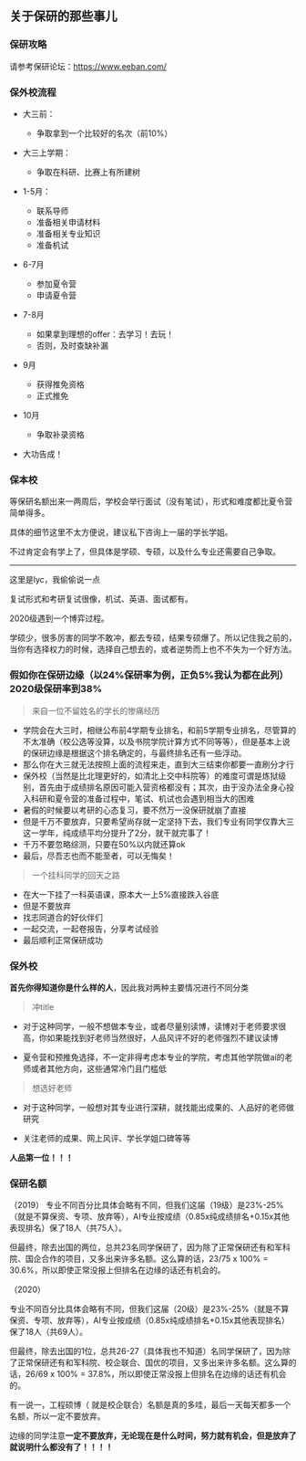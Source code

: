 ## 关于保研的那些事儿

### 保研攻略

请参考保研论坛：https://www.eeban.com/

### 保外校流程

- 大三前：
  - 争取拿到一个比较好的名次（前10%）

- 大三上学期：
  - 争取在科研、比赛上有所建树

- 1-5月：
  - 联系导师
  - 准备相关申请材料
  - 准备相关专业知识
  - 准备机试

- 6-7月
  - 参加夏令营
  - 申请夏令营

- 7-8月
  - 如果拿到理想的offer：去学习！去玩！
  - 否则，及时查缺补漏

- 9月
  - 获得推免资格
  - 正式推免

- 10月
  - 争取补录资格
- 大功告成！

### 保本校

等保研名额出来一两周后，学校会举行面试（没有笔试），形式和难度都比夏令营简单得多。

具体的细节这里不太方便说，建议私下咨询上一届的学长学姐。

不过肯定会有学上了，但具体是学硕、专硕，以及什么专业还需要自己争取。

-------

这里是lyc，我偷偷说一点

复试形式和考研复试很像，机试、英语、面试都有。

2020级遇到一个博弈过程。

学硕少，很多厉害的同学不敢冲，都去专硕，结果专硕爆了。所以记住我之前的，当你有选择权力的时候，选择自己想去的，或者逆势而上也不不失为一个好方法。

### 假如你在保研边缘（以24%保研率为例，正负5%我认为都在此列）2020级保研率到38%

> 来自一位不留姓名的学长的惨痛经历

- 学院会在大三时，相继公布前4学期专业排名，和前5学期专业排名，尽管算的不太准确（校公选等没算，以及书院学院计算方式不同等等），但是基本上说的保研边缘是根据这个排名确定的，与最终排名还有一些浮动。
- 那么你在大三就无法按照上面的流程来走，直到大三结束你都要一直刷分才行
- 保外校（当然是比北理更好的，如清北上交中科院等）的难度可谓是炼狱级别，首先由于成绩排名原因可能入营资格都没有；其次，由于没办法全身心投入科研和夏令营的准备过程中，笔试、机试也会遇到相当大的困难
- 暑假的时候要以考研的心态复习，要不然万一没保研就崩了直接
- 但是千万不要放弃，只要希望尚存就一定坚持下去，我们专业有同学仅靠大三这一学年，纯成绩平均分提升了2分，就干就完事了！
- 千万不要忽略综测，只要在50%以内就还算ok
- 最后，尽吾志也而不能至者，可以无悔矣！

> 一个挂科同学的回天之路

- 在大一下挂了一科英语课，原本大一上5%直接跌入谷底
- 但是不要放弃
- 找志同道合的好伙伴们
- 一起交流，一起卷报告，分享考试经验
- 最后顺利正常保研成功


### 保外校

**首先你得知道你是什么样的人**，因此我对两种主要情况进行不同分类

> 冲title

- 对于这种同学，一般不想做本专业，或者尽量别读博，读博对于老师要求很高，你如果能找到好老师当然很好，人品风评不好的老师强烈不建议读博

- 夏令营和预推免选择，不一定非得考虑本专业的学院，考虑其他学院做ai的老师或者其他方向，这些通常冷门且门槛低

> 想选好老师

- 对于这种同学，一般想对其专业进行深耕，就找能出成果的、人品好的老师做研究

- 关注老师的成果、网上风评、学长学姐口碑等等

**人品第一位！！！**


### 保研名额

（2019）
专业不同百分比具体会略有不同，但我们这届（19级）是23%-25%（就是不算保资、专项、放弃等），AI专业按成绩（0.85x纯成绩排名+0.15x其他表现排名）保了18人（共75人）。

但最终，除去出国的两位，总共23名同学保研了，因为除了正常保研还有和军科院、国企合作的项目，又多出来许多名额。这么算的话，23/75 x 100% = 30.6%，所以即使正常没报上但排名在边缘的话还有机会的。

（2020）

专业不同百分比具体会略有不同，但我们这届（20级）是23%-25%（就是不算保资、专项、放弃等），AI专业按成绩（0.85x纯成绩排名+0.15x其他表现排名）保了18人（共69人）。

但最终，除去出国的1位，总共26-27（具体我也不知道）名同学保研了，因为除了正常保研还有和军科院、校企联合、国优的项目，又多出来许多名额。这么算的话，26/69 x 100% = 37.8%，所以即使正常没报上但排名在边缘的话还有机会的。

有一说一，工程硕博（ 就是校企联合）名额是真的多哇，最后一天每天都多一个名额，所以一定不要放弃。

边缘的同学注意**一定不要放弃，无论现在是什么时间，努力就有机会，但是放弃了就说明什么都没有了！！！！**